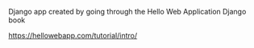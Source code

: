 Django app created by going through the Hello Web Application Django book

https://hellowebapp.com/tutorial/intro/
